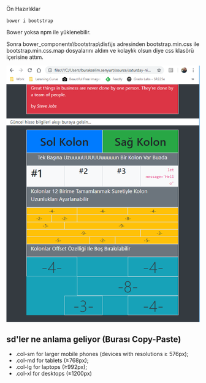 Ön Hazırlıklar

```
bower i bootstrap
```

Bower yoksa npm ile yüklenebilir.

Sonra bower_components\bootstrap\dist\js adresinden bootstrap.min.css ile bootstrap.min.css.map dosyalarını aldım ve kolaylık olsun diye css klasörü içerisine attım.

![Örnek Ekran Görüntüsü](sample-screen-shot.png)

## sd'ler ne anlama geliyor (Burası Copy-Paste)

- .col-sm for larger mobile phones (devices with resolutions ≥ 576px);
- .col-md for tablets (≥768px);
- .col-lg for laptops (≥992px);
- .col-xl for desktops (≥1200px)